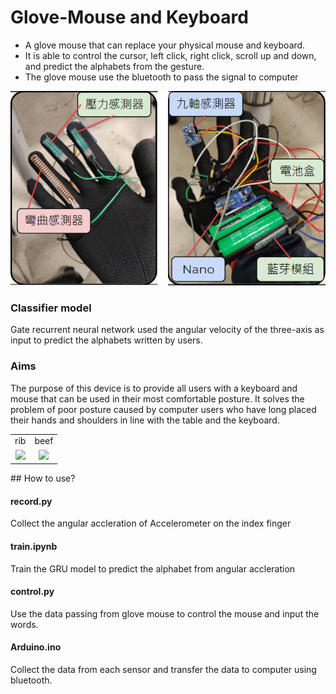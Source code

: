 # Glove-Mouse and Keyboard
* A glove mouse that can replace your physical mouse and keyboard. <br>
* It is able to control the cursor, left click, right click, scroll up and down, and predict the alphabets from the gesture. <br>
* The glove mouse use the bluetooth to pass the signal to computer

<p align="center">
<img src="https://github.com/alwaysmle/Glove-Mouse/blob/main/figure/sample.png"> <br>
<p/> 



### Classifier model
Gate recurrent neural network used the angular velocity of the three-axis as input to predict the alphabets written by users. <br>
### Aims
The purpose of this device is to provide all users with a keyboard and mouse that can be used in their most comfortable posture. It solves the problem of poor posture caused by computer users who have long placed their hands and shoulders in line with the table and the keyboard. 
<table>
  <tr>
    <td align="center"> rib </td>
     <td align="center"> beef </td>
  </tr>
  <tr>
    <td style="text-align: center; vertical-align: middle;"><img src="https://github.com/alwaysmle/Glove-Mouse/blob/main/figure/rib.gif" width="600"/>
    <td style="text-align: center; vertical-align: middle;"><img src="https://github.com/alwaysmle/Glove-Mouse/blob/main/figure/beef_.gif" width="600"/>
  </tr>
 </table>
## How to use?

#### record.py
Collect the angular accleration of Accelerometer on the index finger

#### train.ipynb
Train the GRU model to predict the alphabet from angular accleration

#### control.py
Use the data passing from glove mouse to control the mouse and input the words. 

#### Arduino.ino
Collect the data from each sensor and transfer the data to computer using bluetooth.
